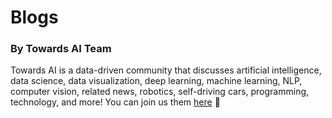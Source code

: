 # Blogs
### By Towards AI Team

Towards AI is a data-driven community that discusses artificial intelligence, data science, data visualization, deep learning, machine learning, NLP, computer vision, related news, robotics, self-driving cars, programming, technology, and more! You can join us them [here](https://towardsai.net/backers) 🤖 




